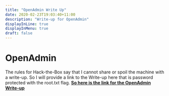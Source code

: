 ```yaml
---
title: "OpenAdmin Write Up"
date: 2020-02-23T19:03:40+11:00
description: "Write-up for OpenAdmin"
displayInLine: true
displayInMenu: true
draft: false
---
```

# OpenAdmin
The rules for Hack-the-Box say that I cannot share or spoil the machine with a write-up. So I will provide a link to the Write-up here that is password protected with the root.txt flag.
 **<a href="https://drive.google.com/file/d/1qA9eNQS8AVLYk0yKeiZlp7KPcaKo8JQR/view?usp=sharing"> So here is the link for the OpenAdmin Write-up</a>**